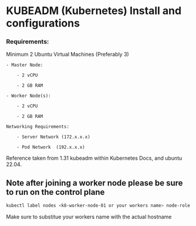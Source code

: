 # KUBEADM (Kubernetes) Install and configurations


### Requirements:  

Minimum 2 Ubuntu Virtual Machines (Preferably 3)  

    - Master Node:  

        - 2 vCPU  

        - 2 GB RAM  

    - Worker Node(s):  

        - 2 vCPU  

        - 2 GB RAM  

    Networking Requirements:  

        - Server Network (172.x.x.x)  

        - Pod Network  (192.x.x.x)          
        


Reference taken from 1.31 kubeadm within Kubernetes Docs, and ubuntu 22.04.  

## Note after joining a worker node please be sure to run on the control plane

```bash
kubectl label nodes <k8-worker-node-01 or your workers name> node-role.kubernetes.io/worker-node=worker --overwrite
```
Make sure to substitue your workers name with the actual hostname

